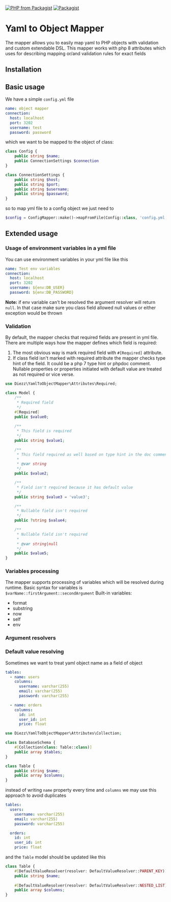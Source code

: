 [![PHP from Packagist](https://img.shields.io/packagist/php-v/diezz/yaml-to-object-mapper)](https://packagist.org/packages/diezz/yaml-to-object-mapper) [![Packagist](https://img.shields.io/packagist/dt/diezz/yaml-to-object-mapper)](https://packagist.org/packages/diezz/yaml-to-object-mapper)

# Yaml to Object Mapper

The mapper allows you to easily map yaml to PHP objects with validation and custom  extendable DSL.
This mapper works with php 8 attributes which uses for describing mapping or/and validation rules for exact fields 

## Installation

## Basic usage
We have a simple `config.yml` file 
```yaml
name: object mapper
connection:
  host: localhost
  port: 3202
  username: test
  password: password
```
which we want to be mapped to the object of class:

```php
class Config {
    public string $name;
    public ConnectionSettings $connection
}

class ConnectionSettings {
    public string $host;
    public string $port;
    public string $username;
    public string $password;
}
```

so to map yml file to a config object we just need to 

```php
$config = ConfigMapper::make()->mapFromFile(Config::class, 'config.yml');
```

## Extended usage

### Usage of environment variables in a yml file
You can use environment variables in your yml file like this
```yaml
name: Test env variables
connection:
  host: localhost
  port: 3202
  username: ${env:DB_USER}
  password: ${env:DB_PASSWORD}
```
**Note:** if env variable can't be resolved the argument resolver will return `null`. 
In that case make sure you class field allowed null values or either exception would be thrown
### Validation
By default, the mapper checks that required fields are present in yml file.
There are multiple ways how the mapper defines which field is required:
1. The most obvious way is mark required field with `#[Required]` attribute.
2. If class field isn't marked with required attribute the mapper checks type hint of the field. It could be a php 7 
type hint or phpdoc comment. Nullable properties or properties initiated with default value are treated as not required 
or vice verse.

```php
use Diezz\YamlToObjectMapper\Attributes\Required;

class Model {
    /**
     * Required field 
     */
    #[Required]
    public $value0;
    
    /**
     * This field is required
     */
    public string $value1;

    /**
     * This field required as well based on type hint in the doc comment
     *
     * @var string
     */
    public $value2;

    /**
     * Field isn't required because it has default value
     */
    public string $value3 = 'value3';

    /**
     * Nullable field isn't required
     */
    public ?string $value4;

    /**
     * Nullable field isn't required
     *
     * @var string|null
     */
    public $value5;
}
```

### Variables processing

The mapper supports processing of variables which will be resolved during runtime.
Basic syntax for variables is `$varName::firstArgument::secondArgument`
Built-in variables:
- format
- substring 
- now
- self
- env

### Argument resolvers

### Default value resolving

Sometimes we want to treat yaml object name as a field of object

```yaml
tables:
  - name: users
    columns:
      username: varchar(255)
      email: varchar(255)
      password: varchar(255)

  - name: orders
    columns: 
      id: int
      user_id: int
      price: float
```

```php
use Diezz\YamlToObjectMapper\Attributes\Collection;

class DatabaseSchema {
    #[Collection(class: Table::class)]
    public array $tables;
}

class Table {
    public string $name;
    public array $columns;
}
```

instead of writing `name` property every time and `columns` we may use this approach to avoid duplicates
```yaml
tables:
  users:
    username: varchar(255)
    email: varchar(255)
    password: varchar(255)

  orders:
    id: int
    user_id: int
    price: float
```

and the `Table` model should be updated like this 

```php
class Table {
    #[DefaultValueResolver(resolver: DefaultValueResolver::PARENT_KEY)]
    public string $name;
    
    #[DefaultValueResolver(resolver: DefaultValueResolver::NESTED_LIST)]
    public array $columns;
}
```
